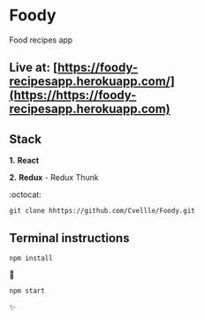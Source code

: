 # Foody

Food recipes app

## Live at: [https://foody-recipesapp.herokuapp.com/](https://https://foody-recipesapp.herokuapp.com)

## Stack

**1.** **React**

**2.** **Redux** - Redux Thunk

:octocat:

```
git clone hhttps://github.com/Cvellle/Foody.git
```

## Terminal instructions

```
npm install
```

:rocket:

```
npm start
```

:sparkles:
